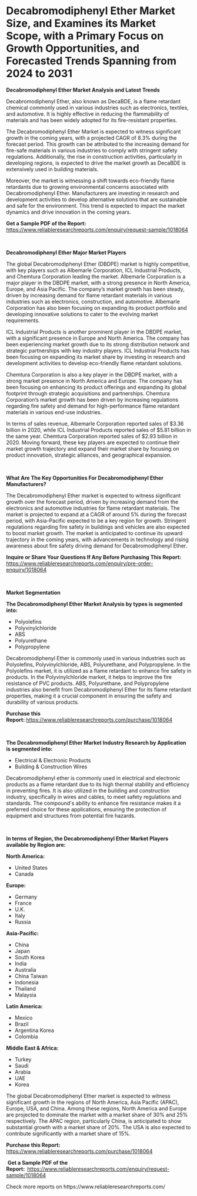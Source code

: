 <p><h1>Decabromodiphenyl Ether Market Size, and Examines its Market Scope, with a Primary Focus on Growth Opportunities, and Forecasted Trends Spanning from 2024 to 2031</h1></p><p><strong>Decabromodiphenyl Ether Market Analysis and Latest Trends</strong></p>
<p><p>Decabromodiphenyl Ether, also known as DecaBDE, is a flame retardant chemical commonly used in various industries such as electronics, textiles, and automotive. It is highly effective in reducing the flammability of materials and has been widely adopted for its fire-resistant properties.</p><p>The Decabromodiphenyl Ether Market is expected to witness significant growth in the coming years, with a projected CAGR of 8.3% during the forecast period. This growth can be attributed to the increasing demand for fire-safe materials in various industries to comply with stringent safety regulations. Additionally, the rise in construction activities, particularly in developing regions, is expected to drive the market growth as DecaBDE is extensively used in building materials.</p><p>Moreover, the market is witnessing a shift towards eco-friendly flame retardants due to growing environmental concerns associated with Decabromodiphenyl Ether. Manufacturers are investing in research and development activities to develop alternative solutions that are sustainable and safe for the environment. This trend is expected to impact the market dynamics and drive innovation in the coming years.</p></p>
<p><strong>Get a Sample PDF of the Report:&nbsp;</strong> <a href="https://www.reliableresearchreports.com/enquiry/request-sample/1018064">https://www.reliableresearchreports.com/enquiry/request-sample/1018064</a></p>
<p>&nbsp;</p>
<p><strong>Decabromodiphenyl Ether Major Market Players</strong></p>
<p><p>The global Decabromodiphenyl Ether (DBDPE) market is highly competitive, with key players such as Albemarle Corporation, ICL Industrial Products, and Chemtura Corporation leading the market. Albemarle Corporation is a major player in the DBDPE market, with a strong presence in North America, Europe, and Asia Pacific. The company’s market growth has been steady, driven by increasing demand for flame retardant materials in various industries such as electronics, construction, and automotive. Albemarle Corporation has also been focusing on expanding its product portfolio and developing innovative solutions to cater to the evolving market requirements.</p><p>ICL Industrial Products is another prominent player in the DBDPE market, with a significant presence in Europe and North America. The company has been experiencing market growth due to its strong distribution network and strategic partnerships with key industry players. ICL Industrial Products has been focusing on expanding its market share by investing in research and development activities to develop eco-friendly flame retardant solutions.</p><p>Chemtura Corporation is also a key player in the DBDPE market, with a strong market presence in North America and Europe. The company has been focusing on enhancing its product offerings and expanding its global footprint through strategic acquisitions and partnerships. Chemtura Corporation’s market growth has been driven by increasing regulations regarding fire safety and demand for high-performance flame retardant materials in various end-use industries.</p><p>In terms of sales revenue, Albemarle Corporation reported sales of $3.36 billion in 2020, while ICL Industrial Products reported sales of $5.81 billion in the same year. Chemtura Corporation reported sales of $2.93 billion in 2020. Moving forward, these key players are expected to continue their market growth trajectory and expand their market share by focusing on product innovation, strategic alliances, and geographical expansion.</p></p>
<p>&nbsp;</p>
<p><strong>What Are The Key Opportunities For Decabromodiphenyl Ether Manufacturers?</strong></p>
<p><p>The Decabromodiphenyl Ether market is expected to witness significant growth over the forecast period, driven by increasing demand from the electronics and automotive industries for flame retardant materials. The market is projected to expand at a CAGR of around 5% during the forecast period, with Asia-Pacific expected to be a key region for growth. Stringent regulations regarding fire safety in buildings and vehicles are also expected to boost market growth. The market is anticipated to continue its upward trajectory in the coming years, with advancements in technology and rising awareness about fire safety driving demand for Decabromodiphenyl Ether.</p></p>
<p><strong>Inquire or Share Your Questions If Any Before Purchasing This Report:</strong> <a href="https://www.reliableresearchreports.com/enquiry/pre-order-enquiry/1018064">https://www.reliableresearchreports.com/enquiry/pre-order-enquiry/1018064</a></p>
<p>&nbsp;</p>
<p><strong>Market Segmentation</strong></p>
<p><strong>The Decabromodiphenyl Ether Market Analysis by types is segmented into:</strong></p>
<p><ul><li>Polyolefins</li><li>Polyvinylchloride</li><li>ABS</li><li>Polyurethane</li><li>Polypropylene</li></ul></p>
<p><p>Decabromodiphenyl Ether is commonly used in various industries such as Polyolefins, Polyvinylchloride, ABS, Polyurethane, and Polypropylene. In the Polyolefins market, it is utilized as a flame retardant to enhance fire safety in products. In the Polyvinylchloride market, it helps to improve the fire resistance of PVC products. ABS, Polyurethane, and Polypropylene industries also benefit from Decabromodiphenyl Ether for its flame retardant properties, making it a crucial component in ensuring the safety and durability of various products.</p></p>
<p><strong>Purchase this Report:&nbsp;</strong><a href="https://www.reliableresearchreports.com/purchase/1018064">https://www.reliableresearchreports.com/purchase/1018064</a></p>
<p>&nbsp;</p>
<p><strong>The Decabromodiphenyl Ether Market Industry Research by Application is segmented into:</strong></p>
<p><ul><li>Electrical & Electronic Products</li><li>Building & Construction Wires</li></ul></p>
<p><p>Decabromodiphenyl ether is commonly used in electrical and electronic products as a flame retardant due to its high thermal stability and efficiency in preventing fires. It is also utilized in the building and construction industry, specifically in wires and cables, to meet safety regulations and standards. The compound's ability to enhance fire resistance makes it a preferred choice for these applications, ensuring the protection of equipment and structures from potential fire hazards.</p></p>
<p>&nbsp;</p>
<p><strong>In terms of Region, the Decabromodiphenyl Ether Market Players available by Region are:</strong></p>
<p>
    <p> <strong> North America: </strong>
        <ul>
            <li>United States</li>
            <li>Canada</li>
        </ul>
        </p> 
    <p> <strong> Europe: </strong>
        <ul>
            <li>Germany</li>
            <li>France</li>
            <li>U.K.</li>
            <li>Italy</li>
            <li>Russia</li>
        </ul>
        </p> 
    <p> <strong> Asia-Pacific: </strong>
        <ul>
            <li>China</li>
            <li>Japan</li>
            <li>South Korea</li>
            <li>India</li>
            <li>Australia</li>
            <li>China Taiwan</li>
            <li>Indonesia</li>
            <li>Thailand</li>
            <li>Malaysia</li>
        </ul>
        </p> 
    <p> <strong> Latin America: </strong>
        <ul>
            <li>Mexico</li>
            <li>Brazil</li>
            <li>Argentina Korea</li>
            <li>Colombia</li>
        </ul>
        </p> 
    <p> <strong> Middle East & Africa: </strong>
        <ul>
            <li>Turkey</li>
            <li>Saudi</li>
            <li>Arabia</li>
            <li>UAE</li>
            <li>Korea</li>
        </ul>
    </p>
    </p>
<p><p>The global Decabromodiphenyl Ether market is expected to witness significant growth in the regions of North America, Asia Pacific (APAC), Europe, USA, and China. Among these regions, North America and Europe are projected to dominate the market with a market share of 30% and 25% respectively. The APAC region, particularly China, is anticipated to show substantial growth with a market share of 20%. The USA is also expected to contribute significantly with a market share of 15%.</p></p>
<p><strong>Purchase this Report: </strong><a href="https://www.reliableresearchreports.com/purchase/1018064">https://www.reliableresearchreports.com/purchase/1018064</a></p>
<p>&nbsp;<strong>Get a Sample PDF of the Report:&nbsp;&nbsp;</strong><a href="https://www.reliableresearchreports.com/enquiry/request-sample/1018064">https://www.reliableresearchreports.com/enquiry/request-sample/1018064</a></p>
<p><strong></strong></p>
<p>Check more reports on https://www.reliableresearchreports.com/</p>